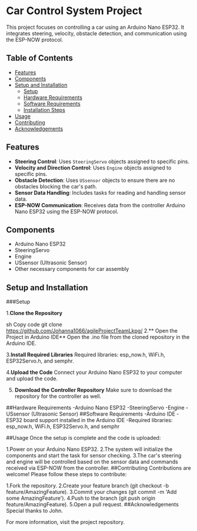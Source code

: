 # Car Control System Project

This project focuses on controlling a car using an Arduino Nano ESP32. It integrates steering, velocity, obstacle detection, and communication using the ESP-NOW protocol.

## Table of Contents
- [Features](#features)
- [Components](#components)
- [Setup and Installation](#setup-and-installation)
  - [Setup](#setup)
  - [Hardware Requirements](#hardware-requirements)
  - [Software Requirements](#software-requirements)
  - [Installation Steps](#installation-steps)
- [Usage](#usage)
- [Contributing](#contributing)
- [Acknowledgements](#acknowledgements)

## Features
- **Steering Control**: Uses `SteeringServo` objects assigned to specific pins.
- **Velocity and Direction Control**: Uses `Engine` objects assigned to specific pins.
- **Obstacle Detection**: Uses `USsensor` objects to ensure there are no obstacles blocking the car's path.
- **Sensor Data Handling**: Includes tasks for reading and handling sensor data.
- **ESP-NOW Communication**: Receives data from the controller Arduino Nano ESP32 using the ESP-NOW protocol.

## Components
- Arduino Nano ESP32
- SteeringServo
- Engine
- USsensor (Ultrasonic Sensor)
- Other necessary components for car assembly

## Setup and Installation

###Setup

1.**Clone the Repository**

sh
Copy code
git clone https://github.com/Johanna1066/agileProjectTeamLkpg/
2.** Open the Project in Arduino IDE**
Open the .ino file from the cloned repository in the Arduino IDE.

3.**Install Required Libraries**
Required libraries: esp_now.h, WiFi.h, ESP32Servo.h, and semphr.

4.**Upload the Code**
Connect your Arduino Nano ESP32 to your computer and upload the code.

5. **Download the Controller Repository**
Make sure to download the repository for the controller as well.

##Hardware Requirements
-Arduino Nano ESP32
-SteeringServo
-Engine
-USsensor (Ultrasonic Sensor)
##Software Requirements
-Arduino IDE
-ESP32 board support installed in the Arduino IDE
-Required libraries: esp_now.h, WiFi.h, ESP32Servo.h, and semphr


##Usage
Once the setup is complete and the code is uploaded:

1.Power on your Arduino Nano ESP32.
2.The system will initialize the components and start the task for sensor checking.
3.The car's steering and engine will be controlled based on the sensor data and commands received via ESP-NOW from the controller.
##Contributing
Contributions are welcome! Please follow these steps to contribute:

1.Fork the repository.
2.Create your feature branch (git checkout -b feature/AmazingFeature).
3.Commit your changes (git commit -m 'Add some AmazingFeature').
4.Push to the branch (git push origin feature/AmazingFeature).
5.Open a pull request.
##Acknowledgements
Special thanks to John.

For more information, visit the project repository.
